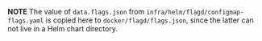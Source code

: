 **NOTE** The value of `data.flags.json` from
`infra/helm/flagd/configmap-flags.yaml` is copied here to
`docker/flagd/flags.json`, since the latter can not live in a Helm chart
directory.
